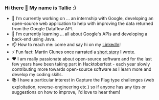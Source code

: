 ### Hi there 👋 My name is Tallie :)

- 🔭 I’m currently working on ... an internship with Google, developing an open-source web application to help with improving the data returned from the Google Dataflow API.
- 🌱 I’m currently learning ... all about Google's APIs and developing a back-end using Java.
- 📫 How to reach me: come and say hi on my [LinkedIn](https://www.linkedin.com/in/tallie-blanshard-7b744b132/)!
- ⚡ Fun fact: Martin Clunes once narrated a [short story](https://www.captureonestory.com/#/story/CAe3ea9e266eaf3c56d0c6b166e71385cd) I wrote.
- ❤ I am really passionate about open-source software and for the last few years have been taking part in Hacktoberfest - each year slowly contributing more towards open-source software as I learn more and develop my coding skills.
- 📚 I have a particular interest in Capture the Flag type challenges (web exploitation, reverse-engineering etc.) so if anyone has any tips or suggestions on how to improve, I'd love to hear them!
